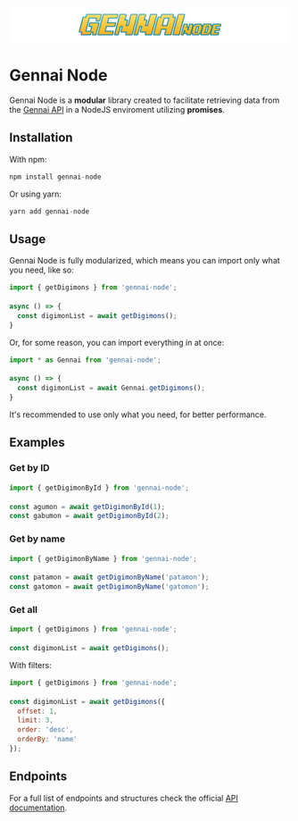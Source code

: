 
![Gennai Node](./gennainode-logo.svg)

# Gennai Node

Gennai Node is a **modular** library created to facilitate retrieving data from the [Gennai API](https://github.com/GennaiAPI/gennai-api) in a NodeJS enviroment utilizing **promises**.

## Installation

With npm:
```js
npm install gennai-node
```
Or using yarn:
```js
yarn add gennai-node
```

## Usage

Gennai Node is fully modularized, which means you can import only what you need, like so:

```js
import { getDigimons } from 'gennai-node';

async () => {
  const digimonList = await getDigimons();
}
```

Or, for some reason, you can import everything in at once:

```js
import * as Gennai from 'gennai-node';

async () => {
  const digimonList = await Gennai.getDigimons();
}
```

It's recommended to use only what you need, for better performance.

## Examples

### Get by ID

```js
import { getDigimonById } from 'gennai-node';

const agumon = await getDigimonById(1);
const gabumon = await getDigimonById(2);
```

### Get by name

```js
import { getDigimonByName } from 'gennai-node';

const patamon = await getDigimonByName('patamon');
const gatomon = await getDigimonByName('gatomon');
```

### Get all

```js
import { getDigimons } from 'gennai-node';

const digimonList = await getDigimons();
```

With filters: 

```js
import { getDigimons } from 'gennai-node';

const digimonList = await getDigimons({
  offset: 1,
  limit: 3,
  order: 'desc',
  orderBy: 'name'
});
```

## Endpoints

For a full list of endpoints and structures check the official [API documentation](https://www.gennaiapi.com/).

